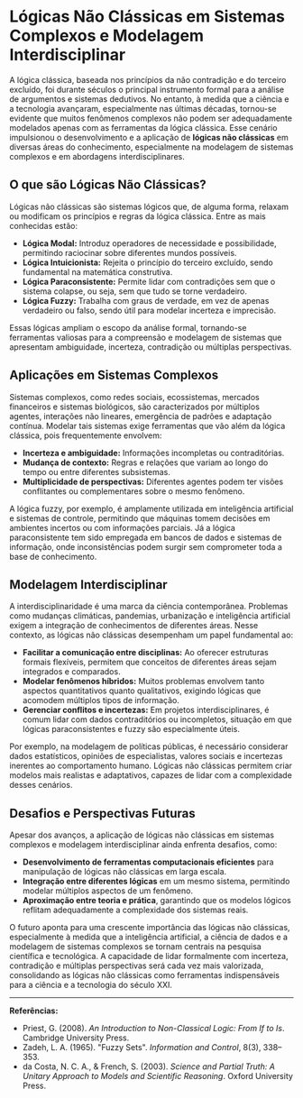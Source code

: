 # Lógicas Não Clássicas em Sistemas Complexos e Modelagem Interdisciplinar

A lógica clássica, baseada nos princípios da não contradição e do terceiro excluído, foi durante séculos o principal instrumento formal para a análise de argumentos e sistemas dedutivos. No entanto, à medida que a ciência e a tecnologia avançaram, especialmente nas últimas décadas, tornou-se evidente que muitos fenômenos complexos não podem ser adequadamente modelados apenas com as ferramentas da lógica clássica. Esse cenário impulsionou o desenvolvimento e a aplicação de **lógicas não clássicas** em diversas áreas do conhecimento, especialmente na modelagem de sistemas complexos e em abordagens interdisciplinares.

## O que são Lógicas Não Clássicas?

Lógicas não clássicas são sistemas lógicos que, de alguma forma, relaxam ou modificam os princípios e regras da lógica clássica. Entre as mais conhecidas estão:

- **Lógica Modal:** Introduz operadores de necessidade e possibilidade, permitindo raciocinar sobre diferentes mundos possíveis.
- **Lógica Intuicionista:** Rejeita o princípio do terceiro excluído, sendo fundamental na matemática construtiva.
- **Lógica Paraconsistente:** Permite lidar com contradições sem que o sistema colapse, ou seja, sem que tudo se torne verdadeiro.
- **Lógica Fuzzy:** Trabalha com graus de verdade, em vez de apenas verdadeiro ou falso, sendo útil para modelar incerteza e imprecisão.

Essas lógicas ampliam o escopo da análise formal, tornando-se ferramentas valiosas para a compreensão e modelagem de sistemas que apresentam ambiguidade, incerteza, contradição ou múltiplas perspectivas.

## Aplicações em Sistemas Complexos

Sistemas complexos, como redes sociais, ecossistemas, mercados financeiros e sistemas biológicos, são caracterizados por múltiplos agentes, interações não lineares, emergência de padrões e adaptação contínua. Modelar tais sistemas exige ferramentas que vão além da lógica clássica, pois frequentemente envolvem:

- **Incerteza e ambiguidade:** Informações incompletas ou contraditórias.
- **Mudança de contexto:** Regras e relações que variam ao longo do tempo ou entre diferentes subsistemas.
- **Multiplicidade de perspectivas:** Diferentes agentes podem ter visões conflitantes ou complementares sobre o mesmo fenômeno.

A lógica fuzzy, por exemplo, é amplamente utilizada em inteligência artificial e sistemas de controle, permitindo que máquinas tomem decisões em ambientes incertos ou com informações parciais. Já a lógica paraconsistente tem sido empregada em bancos de dados e sistemas de informação, onde inconsistências podem surgir sem comprometer toda a base de conhecimento.

## Modelagem Interdisciplinar

A interdisciplinaridade é uma marca da ciência contemporânea. Problemas como mudanças climáticas, pandemias, urbanização e inteligência artificial exigem a integração de conhecimentos de diferentes áreas. Nesse contexto, as lógicas não clássicas desempenham um papel fundamental ao:

- **Facilitar a comunicação entre disciplinas:** Ao oferecer estruturas formais flexíveis, permitem que conceitos de diferentes áreas sejam integrados e comparados.
- **Modelar fenômenos híbridos:** Muitos problemas envolvem tanto aspectos quantitativos quanto qualitativos, exigindo lógicas que acomodem múltiplos tipos de informação.
- **Gerenciar conflitos e incertezas:** Em projetos interdisciplinares, é comum lidar com dados contraditórios ou incompletos, situação em que lógicas paraconsistentes e fuzzy são especialmente úteis.

Por exemplo, na modelagem de políticas públicas, é necessário considerar dados estatísticos, opiniões de especialistas, valores sociais e incertezas inerentes ao comportamento humano. Lógicas não clássicas permitem criar modelos mais realistas e adaptativos, capazes de lidar com a complexidade desses cenários.

## Desafios e Perspectivas Futuras

Apesar dos avanços, a aplicação de lógicas não clássicas em sistemas complexos e modelagem interdisciplinar ainda enfrenta desafios, como:

- **Desenvolvimento de ferramentas computacionais eficientes** para manipulação de lógicas não clássicas em larga escala.
- **Integração entre diferentes lógicas** em um mesmo sistema, permitindo modelar múltiplos aspectos de um fenômeno.
- **Aproximação entre teoria e prática**, garantindo que os modelos lógicos reflitam adequadamente a complexidade dos sistemas reais.

O futuro aponta para uma crescente importância das lógicas não clássicas, especialmente à medida que a inteligência artificial, a ciência de dados e a modelagem de sistemas complexos se tornam centrais na pesquisa científica e tecnológica. A capacidade de lidar formalmente com incerteza, contradição e múltiplas perspectivas será cada vez mais valorizada, consolidando as lógicas não clássicas como ferramentas indispensáveis para a ciência e a tecnologia do século XXI.

---

**Referências:**

- Priest, G. (2008). *An Introduction to Non-Classical Logic: From If to Is*. Cambridge University Press.
- Zadeh, L. A. (1965). "Fuzzy Sets". *Information and Control*, 8(3), 338–353.
- da Costa, N. C. A., & French, S. (2003). *Science and Partial Truth: A Unitary Approach to Models and Scientific Reasoning*. Oxford University Press.